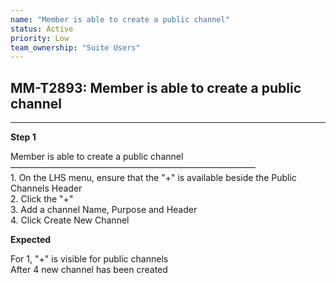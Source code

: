 ```yaml
---
name: "Member is able to create a public channel"
status: Active
priority: Low
team_ownership: "Suite Users"
---
```


## MM-T2893: Member is able to create a public channel

---

**Step 1**

Member is able to create a public channel\
————————————————————————————\
1\. On the LHS menu, ensure that the "+" is available beside the Public Channels Header\
2\. Click the "+"\
3\. Add a channel Name, Purpose and Header\
4\. Click Create New Channel

**Expected**

For 1, "+" is visible for public channels\
After 4 new channel has been created
